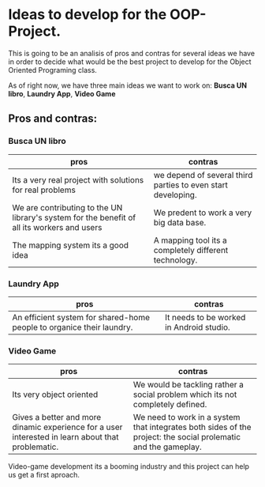 # Ideas to develop for the OOP-Project. 

This is going to be an analisis of pros and contras for several ideas we have in order to decide what would be the best project to develop for the Object Oriented Programing class. 

As of right now, we have three main ideas we want to work on: **Busca UN libro**, **Laundry App**, **Video Game**

## Pros and contras: 

### Busca UN libro

pros|contras
---|---
Its a very real project with solutions for real problems|we depend of several third parties to even start developing.
We are contributing to the UN library's system for the benefit of all its workers and users|We predent to work a very big data base. 
The mapping system its a good idea|A mapping tool its a completely different technology.

### Laundry App

pros|contras
---|---
An efficient system for shared-home people to organice their laundry.|It needs to be worked in Android studio.

### Video Game

pros|contras
---|---
Its very object oriented|We would be tackling rather a social problem which its not completely defined.
Gives a better and more dinamic experience for a user interested in learn about that problematic.|We need to work in a system that integrates both sides of the project: the social prolematic and the gameplay.
Video-game development its a booming industry and this project can help us get a first aproach.
